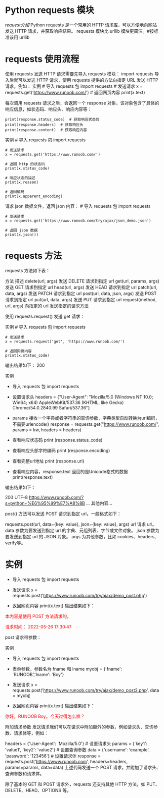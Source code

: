 # Python requests 模块
*request介绍*
Python requests 是一个常用的 HTTP 请求库，可以方便地向网站发送 HTTP 请求，并获取响应结果。
requests 模块比 urllib 模块更简洁。#按标准该用 urllib
# requests 使用流程
使用 requests 发送 HTTP 请求需要先导入 requests 模块：
    import requests
导入后就可以发送 HTTP 请求，使用 requests 提供的方法向指定 URL 发送 HTTP 请求，例如：
实例
    # 导入 requests 包
    import requests
    # 发送请求
    x = requests.get('https://www.runoob.com/')
    # 返回网页内容
    print(x.text)

每次调用 requests 请求之后，会返回一个 response 对象，该对象包含了具体的响应信息，如状态码、响应头、响应内容等：

    print(response.status_code)  # 获取响应状态码
    print(response.headers)  # 获取响应头
    print(response.content)  # 获取响应内容

实例
    # 导入 requests 包
    import requests

    # 发送请求
    x = requests.get('https://www.runoob.com/')

    # 返回 http 的状态码
    print(x.status_code)

    # 响应状态的描述
    print(x.reason)

    # 返回编码
    print(x.apparent_encoding)

请求 json 数据文件，返回 json 内容：
    # 导入 requests 包
    import requests

    # 发送请求
    x = requests.get('https://www.runoob.com/try/ajax/json_demo.json')

    # 返回 json 数据
    print(x.json())

# requests 方法
requests 方法如下表：

方法	描述
delete(url, args)	发送 DELETE 请求到指定 url
get(url, params, args)	发送 GET 请求到指定 url
head(url, args)	发送 HEAD 请求到指定 url
patch(url, data, args)	发送 PATCH 请求到指定 url
post(url, data, json, args)	发送 POST 请求到指定 url
put(url, data, args)	发送 PUT 请求到指定 url
request(method, url, args)	向指定的 url 发送指定的请求方法

使用 requests.request() 发送 get 请求：

实例
    # 导入 requests 包
    import requests

    # 发送请求
    x = requests.request('get', 'https://www.runoob.com/')

    # 返回网页内容
    print(x.status_code)
输出结果如下：
    200

实例
* 导入 requests 包
    import requests


* 设置请求头
headers = {"User-Agent": "Mozilla/5.0 (Windows NT 10.0; Win64; x64) AppleWebKit/537.36 (KHTML, like Gecko) Chrome/54.0.2840.99 Safari/537.36"}

* params 接收一个字典或者字符串的查询参数，字典类型自动转换为url编码，不需要urlencode()
response = requests.get("https://www.runoob.com/", params = kw, headers = headers)

* 查看响应状态码
print (response.status_code)

* 查看响应头部字符编码
print (response.encoding)

* 查看完整url地址
print (response.url)

* 查看响应内容，response.text 返回的是Unicode格式的数据
print(response.text)

输出结果如下：

200
UTF-8
https://www.runoob.com/?s=python+%E6%95%99%E7%A8%8B
... 其他内容...


post() 方法可以发送 POST 请求到指定 url，一般格式如下：

requests.post(url, data={key: value}, json={key: value}, args)
url 请求 url。
data 参数为要发送到指定 url 的字典、元组列表、字节或文件对象。
json 参数为要发送到指定 url 的 JSON 对象。
args 为其他参数，比如 cookies、headers、verify等。

# 实例
* 导入 requests 包
import requests

* 发送请求
x = requests.post('https://www.runoob.com/try/ajax/demo_post.php')

* 返回网页内容
print(x.text)
输出结果如下：

<p style='color:red;'>本内容是使用 POST 方法请求的。</p><p style='color:red;'>请求时间：
2022-05-26 17:30:47</p>
post 请求带参数：

实例
* 导入 requests 包
import requests

* 表单参数，参数名为 fname 和 lname
myobj = {'fname': 'RUNOOB','lname': 'Boy'}

* 发送请求
x = requests.post('https://www.runoob.com/try/ajax/demo_post2.php', data = myobj)

* 返回网页内容
print(x.text)
输出结果如下：

<p style='color:red;'>你好，RUNOOB Boy，今天过得怎么样？</p>
附加请求参数
发送请求我们可以在请求中附加额外的参数，例如请求头、查询参数、请求体等，例如：

headers = {'User-Agent': 'Mozilla/5.0'}  # 设置请求头
params = {'key1': 'value1', 'key2': 'value2'}  # 设置查询参数
data = {'username': 'example', 'password': '123456'}  # 设置请求体
response = requests.post('https://www.runoob.com', headers=headers, params=params, data=data)
上述代码发送一个 POST 请求，并附加了请求头、查询参数和请求体。

除了基本的 GET 和 POST 请求外，requests 还支持其他 HTTP 方法，如 PUT、DELETE、HEAD、OPTIONS 等。